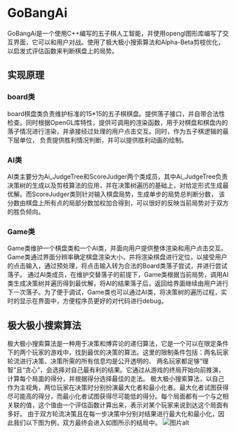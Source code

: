 # GoBangAi

GoBangAi是一个使用C++编写的五子棋人工智能，并使用opengl图形库编写了交互界面，它可以和用户对战。使用了极大极小搜索算法和Alpha-Beta剪枝优化，以启发式评估函数来判断棋盘上的局势。

## 实现原理

### board类

board棋盘类负责维护标准的15*15的五子棋棋盘。提供落子接口，并自带合法性检查。同时根据OpenGL库特性，提供可调用的渲染函数，用于对棋盘和棋盘内的落子情况进行渲染，并承接经过处理的用户点击交互。同时，作为五子棋逻辑的最下层单位，
负责提供胜利情况判断，并可以提供胜利动画的绘制。

### AI类

AI类主要分为Ai_JudgeTree和ScoreJudger两个类成员，其中Ai_JudgeTree负责决策树的生成以及剪枝算法的应用，并在决策树遍历的基础上，对给定形式生成最优解。而ScoreJudger类则针对输入棋盘局势，生成单步的局势总判断分数，
该分数由棋盘上所有点的局部分数加权加合得到，可以很好的反映当前局势对于双方的胜负倾向。

### Game类

Game类维护一个棋盘类和一个AI类，并面向用户提供整体渲染和用户点击交互。Game类通过界面分辨率确定棋盘渲染大小，并将渲染棋盘进行定位，以接受用户的点击输入，通过预处理，将点击输入转为合法的Board类落子尝试，并进行尝试落子。
通过AI类成员，在维护交替落子的前提下，Game类根据当前局势，调用AI类生成决策树并遍历得到最优解，将AI的结果落子后，返回给界面继续由用户进行下一次落子。为了便于调试，Game类也可以通过AI类，将决策树的遍历过程，实时的显示在界面中，方便程序员更好的对代码进行debug。

## 极大极小搜索算法

极大极小搜索算法是一种用于决策和博弈论的递归算法，它是一个可以在限定条件下的两个玩家的游戏中，找到最优的决策的算法。这里的限制条件包括：两名玩家轮流进行决策、决策所需的所有信息均是公开透明的、
两名玩家都足够“理智”且“贪心”，会选择对自己最有利的结果。它通过从游戏的终局开始向前推演，计算每个局面的得分，并根据得分选择最佳的走法。
极大极小搜索算法，以自己作为主视角，两位玩家在决策时分别扮演最大化者和最小化者。最大化者试图获得尽可能高的得分，而最小化者试图获得尽可能低的得分。每个局面都有一个与之相关联的值，这个值由一个评估函数计算出来，表示对某个玩家来说到达这个局面有多好。
由于双方轮流决策且在每一步决策中分别对结果进行最大化和最小化，因此我们以下图为例，双方最终会进入如图所示的结局中。
![图片alt](五子棋.jpg "图片title")
